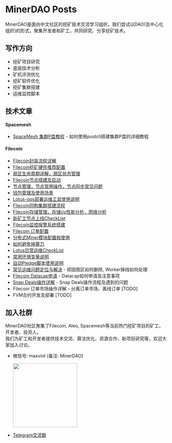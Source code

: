 # MinerDAO Posts
MinerDAO是面向中文社区的挖矿技术交流学习组织，我们尝试以DAO(去中心化组织)的形式，聚集开发者和矿工，共同研究、分享挖矿技术。

## 写作方向
- 挖矿项目研究
- 底层技术分析
- 矿机评测优化
- 挖矿软件优化
- 挖矿集群搭建
- 运维监控脚本

## 技术文章
#### Spacemesh
- [SpaceMesh 集群P盘教程](./posts/spacemesh/cluster-mining-tutorial.md) - 如何使用postcli搭建集群P盘的详细教程

#### Filecoin
- [Filecoin封装流程详解](./posts/filecoin/lotus-mining-process.md)
- [Filecoin挖矿硬件推荐配置](./posts/filecoin/hardware-configuration.md)
- [扇区生命周期详解，扇区状态管理](./posts/filecoin/sector-life-cycle.md)
- [Filecoin节点搭建及启动](./posts/filecoin/daemon-deployment.md)
- [节点管理，节点常用操作，节点同步常见问题](./posts/filecoin/daemon-operation.md)
- [钱包管理及使用场景](./posts/filecoin/wallet-management.md)
- [Lotus-ops部署运维工具使用说明](./posts/filecoin/ansible-deploy-tool-usage.md)
- [Filecoin同构集群搭建流程](./posts/filecoin/mining-cluster-deployment.md)
- [Filecoin存储管理，存储i/o性能分析，网络分析](./posts/filecoin/storage-manage.md)
- [新矿工节点上线CheckList](./posts/filecoin/new-miner-checklist.md)
- [Filecoin监控报警系统搭建](./posts/filecoin/monitoring-deployment.md)
- [Filecoin 订单配置](./posts/filecoin/deals-configuration.md)
- [分布式Miner模块配置和使用](./posts/filecoin/distributed-miner-configuration.md)
- [如何避免掉算力](./posts/filecoin/miner-keep.md)
- [Lotus日常运维CheckList](./posts/filecoin/lotus-ops-checklist.md)
- [常用环境变量说明](./posts/filecoin/environment-usage.md)
- [自动Pledge脚本使用说明](./posts/filecoin/auto-pledge.md)
- [常见运维问题定位与解决](./posts/filecoin/questions.md#1-顽固扇区如何删除) - 顽固扇区如何删除, Worker掉线如何处理
- [Filecoin Datacap申请](./posts/filecoin/lotus-datacap-application.md) - Datacap如何申请及注意事项
- [Snap Deals操作详解](./posts/filecoin/snap-deals.md) - Snap Deals操作流程及遇到的问题
- Filecoin 订单市场操作详解 - 分离订单市场、离线订单 [TODO]
- FVM合约开发及部署 [TODO]

## 加入社群
MinerDAO社区聚集了Filecoin, Aleo, Spacemesh等当前热门挖矿项目的矿工、开发者、投资人。  
我们为矿工和开发者提供技术交流、算法优化、资源合作、新项目研究等，欢迎大家加入讨论。

- 微信号: maxvint (备注: MinerDAO)  

  <img src="https://raw.githubusercontent.com/minerdao/posts/master/images/wechat-max.png?20230727" width="200">

- [Telegram交流群](https://t.me/joinchat/TOGYnsZ2itA0NGZl)
